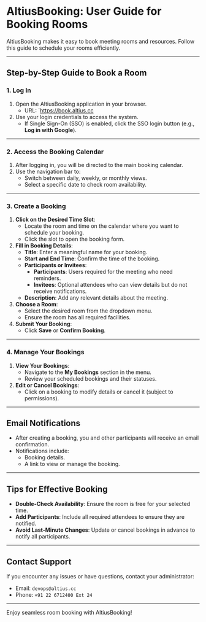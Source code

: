 # AltiusBooking: User Guide for Booking Rooms

AltiusBooking makes it easy to book meeting rooms and resources. Follow this guide to schedule your rooms efficiently.

---

## **Step-by-Step Guide to Book a Room**

### **1. Log In**
1. Open the AltiusBooking application in your browser.
   -  URL: `https://book.altius.cc
2. Use your login credentials to access the system.
   - If Single Sign-On (SSO) is enabled, click the SSO login button (e.g., **Log in with Google**).

---

### **2. Access the Booking Calendar**
1. After logging in, you will be directed to the main booking calendar.
2. Use the navigation bar to:
   - Switch between daily, weekly, or monthly views.
   - Select a specific date to check room availability.

---

### **3. Create a Booking**
1. **Click on the Desired Time Slot**:
   - Locate the room and time on the calendar where you want to schedule your booking.
   - Click the slot to open the booking form.
2. **Fill in Booking Details**:
   - **Title**: Enter a meaningful name for your booking.
   - **Start and End Time**: Confirm the time of the booking.
   - **Participants or Invitees**:
     - **Participants**: Users required for the meeting who need reminders.
     - **Invitees**: Optional attendees who can view details but do not receive notifications.
   - **Description**: Add any relevant details about the meeting.
3. **Choose a Room**:
   - Select the desired room from the dropdown menu.
   - Ensure the room has all required facilities.
4. **Submit Your Booking**:
   - Click **Save** or **Confirm Booking**.

---

### **4. Manage Your Bookings**
1. **View Your Bookings**:
   - Navigate to the **My Bookings** section in the menu.
   - Review your scheduled bookings and their statuses.
2. **Edit or Cancel Bookings**:
   - Click on a booking to modify details or cancel it (subject to permissions).

---

## **Email Notifications**
- After creating a booking, you and other participants will receive an email confirmation.
- Notifications include:
  - Booking details.
  - A link to view or manage the booking.

---

## **Tips for Effective Booking**
- **Double-Check Availability**: Ensure the room is free for your selected time.
- **Add Participants**: Include all required attendees to ensure they are notified.
- **Avoid Last-Minute Changes**: Update or cancel bookings in advance to notify all participants.

---

## **Contact Support**
If you encounter any issues or have questions, contact your administrator:
- Email: `devops@altius.cc`
- Phone: `+91 22 6712400 Ext 24`

---

Enjoy seamless room booking with AltiusBooking!
